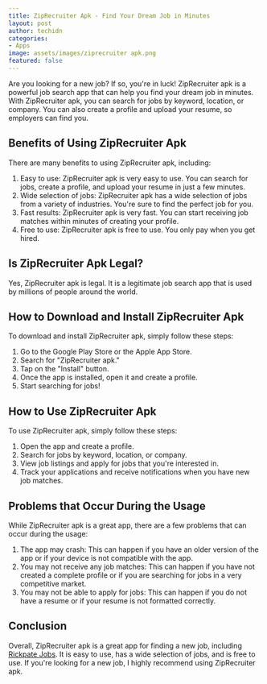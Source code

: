 ```yaml
---
title: ZipRecruiter Apk - Find Your Dream Job in Minutes
layout: post
author: techidn
categories: 
- Apps
image: assets/images/ziprecruiter apk.png
featured: false
---
```


Are you looking for a new job? If so, you're in luck! ZipRecruiter apk is a powerful job search app that can help you find your dream job in minutes. With ZipRecruiter apk, you can search for jobs by keyword, location, or company. You can also create a profile and upload your resume, so employers can find you.

## Benefits of Using ZipRecruiter Apk
There are many benefits to using ZipRecruiter apk, including:
1.	Easy to use: ZipRecruiter apk is very easy to use. You can search for jobs, create a profile, and upload your resume in just a few minutes.
2.	Wide selection of jobs: ZipRecruiter apk has a wide selection of jobs from a variety of industries. You're sure to find the perfect job for you.
3.	Fast results: ZipRecruiter apk is very fast. You can start receiving job matches within minutes of creating your profile.
4.	Free to use: ZipRecruiter apk is free to use. You only pay when you get hired.

## Is ZipRecruiter Apk Legal?
Yes, ZipRecruiter apk is legal. It is a legitimate job search app that is used by millions of people around the world.

## How to Download and Install ZipRecruiter Apk
To download and install ZipRecruiter apk, simply follow these steps:
1.	Go to the Google Play Store or the Apple App Store.
2.	Search for "ZipRecruiter apk."
3.	Tap on the "Install" button.
4.	Once the app is installed, open it and create a profile.
5.	Start searching for jobs!

## How to Use ZipRecruiter Apk
To use ZipRecruiter apk, simply follow these steps:
1.	Open the app and create a profile.
2.	Search for jobs by keyword, location, or company.
3.	View job listings and apply for jobs that you're interested in.
4.	Track your applications and receive notifications when you have new job matches.

## Problems that Occur During the Usage
While ZipRecruiter apk is a great app, there are a few problems that can occur during the usage:
1.	The app may crash: This can happen if you have an older version of the app or if your device is not compatible with the app.
2.	You may not receive any job matches: This can happen if you have not created a complete profile or if you are searching for jobs in a very competitive market.
3.	You may not be able to apply for jobs: This can happen if you do not have a resume or if your resume is not formatted correctly.

## Conclusion
Overall, ZipRecruiter apk is a great app for finding a new job, including [Rickpate Jobs](https://rickpate.com). It is easy to use, has a wide selection of jobs, and is free to use. If you're looking for a new job, I highly recommend using ZipRecruiter apk.
